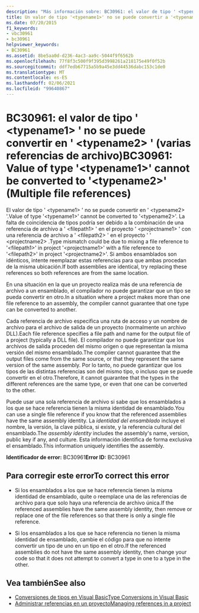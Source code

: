 ```yaml
---
description: "Más información sobre: BC30961: el valor de tipo ' <typename1> ' no se puede convertir en ' <typename2> ' (varias referencias de archivo)"
title: Un valor de tipo '<typename1>' no se puede convertir a '<typename2>' (varias referencias de archivo)
ms.date: 07/20/2015
f1_keywords:
- vbc30961
- bc30961
helpviewer_keywords:
- BC30961
ms.assetid: 8be5aa0d-d236-4ac3-aa9c-5044f9f6562b
ms.openlocfilehash: 77f8f3c500f9f395d3998261a218175e49f0f52b
ms.sourcegitcommit: ddf7edb67715a5b9a45e3dd44536dabc153c1de0
ms.translationtype: MT
ms.contentlocale: es-ES
ms.lasthandoff: 02/06/2021
ms.locfileid: "99640867"
---
```

# <a name="bc30961-value-of-type-typename1-cannot-be-converted-to-typename2-multiple-file-references"></a><span data-ttu-id="3326b-103">BC30961: el valor de tipo ' \<typename1> ' no se puede convertir en ' \<typename2> ' (varias referencias de archivo)</span><span class="sxs-lookup"><span data-stu-id="3326b-103">BC30961: Value of type '\<typename1>' cannot be converted to '\<typename2>' (Multiple file references)</span></span>

<span data-ttu-id="3326b-104">El valor de tipo ' \<typename1> ' no se puede convertir en ' \<typename2> '.</span><span class="sxs-lookup"><span data-stu-id="3326b-104">Value of type '\<typename1>' cannot be converted to '\<typename2>'.</span></span> <span data-ttu-id="3326b-105">La falta de coincidencia de tipos podría ser debido a la combinación de una referencia de archivo a ' \<filepath1> ' en el proyecto ' \<projectname1> ' con una referencia de archivo a ' \<filepath2> ' en el proyecto ' ' \<projectname2> .</span><span class="sxs-lookup"><span data-stu-id="3326b-105">Type mismatch could be due to mixing a file reference to '\<filepath1>' in project '\<projectname1>' with a file reference to '\<filepath2>' in project '\<projectname2>'.</span></span> <span data-ttu-id="3326b-106">Si ambos ensamblados son idénticos, intente reemplazar estas referencias para que ambas procedan de la misma ubicación.</span><span class="sxs-lookup"><span data-stu-id="3326b-106">If both assemblies are identical, try replacing these references so both references are from the same location.</span></span>

 <span data-ttu-id="3326b-107">En una situación en la que un proyecto realiza más de una referencia de archivo a un ensamblado, el compilador no puede garantizar que un tipo se pueda convertir en otro.</span><span class="sxs-lookup"><span data-stu-id="3326b-107">In a situation where a project makes more than one file reference to an assembly, the compiler cannot guarantee that one type can be converted to another.</span></span>

 <span data-ttu-id="3326b-108">Cada referencia de archivo especifica una ruta de acceso y un nombre de archivo para el archivo de salida de un proyecto (normalmente un archivo DLL).</span><span class="sxs-lookup"><span data-stu-id="3326b-108">Each file reference specifies a file path and name for the output file of a project (typically a DLL file).</span></span> <span data-ttu-id="3326b-109">El compilador no puede garantizar que los archivos de salida proceden del mismo origen o que representan la misma versión del mismo ensamblado.</span><span class="sxs-lookup"><span data-stu-id="3326b-109">The compiler cannot guarantee that the output files come from the same source, or that they represent the same version of the same assembly.</span></span> <span data-ttu-id="3326b-110">Por lo tanto, no puede garantizar que los tipos de las distintas referencias son del mismo tipo, o incluso que se puede convertir en el otro.</span><span class="sxs-lookup"><span data-stu-id="3326b-110">Therefore, it cannot guarantee that the types in the different references are the same type, or even that one can be converted to the other.</span></span>

 <span data-ttu-id="3326b-111">Puede usar una sola referencia de archivo si sabe que los ensamblados a los que se hace referencia tienen la misma identidad de ensamblado.</span><span class="sxs-lookup"><span data-stu-id="3326b-111">You can use a single file reference if you know that the referenced assemblies have the same assembly identity.</span></span> <span data-ttu-id="3326b-112">La *identidad del ensamblado* incluye el nombre, la versión, la clave pública, si existe, y la referencia cultural del ensamblado.</span><span class="sxs-lookup"><span data-stu-id="3326b-112">The *assembly identity* includes the assembly's name, version, public key if any, and culture.</span></span> <span data-ttu-id="3326b-113">Esta información identifica de forma exclusiva el ensamblado.</span><span class="sxs-lookup"><span data-stu-id="3326b-113">This information uniquely identifies the assembly.</span></span>

 <span data-ttu-id="3326b-114">**Identificador de error:** BC30961</span><span class="sxs-lookup"><span data-stu-id="3326b-114">**Error ID:** BC30961</span></span>

## <a name="to-correct-this-error"></a><span data-ttu-id="3326b-115">Para corregir este error</span><span class="sxs-lookup"><span data-stu-id="3326b-115">To correct this error</span></span>

- <span data-ttu-id="3326b-116">Si los ensamblados a los que se hace referencia tienen la misma identidad de ensamblado, quite o reemplace una de las referencias de archivo para que solo haya una referencia de archivo única.</span><span class="sxs-lookup"><span data-stu-id="3326b-116">If the referenced assemblies have the same assembly identity, then remove or replace one of the file references so that there is only a single file reference.</span></span>

- <span data-ttu-id="3326b-117">Si los ensamblados a los que se hace referencia no tienen la misma identidad de ensamblado, cambie el código para que no intente convertir un tipo de uno en un tipo en el otro.</span><span class="sxs-lookup"><span data-stu-id="3326b-117">If the referenced assemblies do not have the same assembly identity, then change your code so that it does not attempt to convert a type in one to a type in the other.</span></span>

## <a name="see-also"></a><span data-ttu-id="3326b-118">Vea también</span><span class="sxs-lookup"><span data-stu-id="3326b-118">See also</span></span>

- [<span data-ttu-id="3326b-119">Conversiones de tipos en Visual Basic</span><span class="sxs-lookup"><span data-stu-id="3326b-119">Type Conversions in Visual Basic</span></span>](../../programming-guide/language-features/data-types/type-conversions.md)
- [<span data-ttu-id="3326b-120">Administrar referencias en un proyecto</span><span class="sxs-lookup"><span data-stu-id="3326b-120">Managing references in a project</span></span>](/visualstudio/ide/managing-references-in-a-project)
